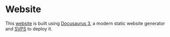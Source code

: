 # Website

This [website](https://poku.io) is built using [Docusaurus 3](https://docusaurus.io/), a modern static website generator and [SVPS](https://github.com/wellwelwel/svps) to deploy it.
